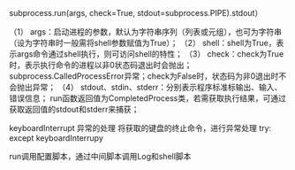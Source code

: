 subprocess.run(args, check=True, stdout=subprocess.PIPE).stdout）

（1） args：启动进程的参数，默认为字符串序列（列表或元组），也可为字符串（设为字符串时一般需将shell参数赋值为True）；
（2） shell：shell为True，表示args命令通过shell执行，则可访问shell的特性；
（3） check：check为True时，表示执行命令的进程以非0状态码退出时会抛出；subprocess.CalledProcessError异常；check为False时，状态码为非0退出时不会抛出异常；
（4） stdout、stdin、stderr：分别表示程序标准标输出、输入、错误信息；
run函数返回值为CompletedProcess类，若需获取执行结果，可通过获取返回值的stdout和stderr来捕获；


keyboardInterrupt 异常的处理
将获取的键盘的终止命令，进行异常处理
try:
except keyboardInterrupy

run调用配置脚本，通过中间脚本调用Log和shell脚本